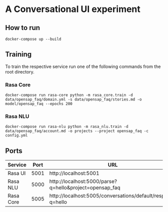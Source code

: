 # A Conversational UI experiment


## How to run

```
docker-compose up --build
```


## Training

To train the respective service run one of the following commands from the root directory.

### Rasa Core

```
docker-compose run rasa-core python -m rasa_core.train -d data/opensap_faq/domain.yml -s data/opensap_faq/stories.md -o model/opensap_faq --epochs 200
```

### Rasa NLU
 
```
docker-compose run rasa-nlu python -m rasa_nlu.train -d data/opensap_faq/account.md -o projects --project opensap_faq -c config.yml
```


## Ports

Service | Port | URL
---|---|---
Rasa UI | 5001 | http://localhost:5001
Rasa NLU | 5000 | http://localhost:5000/parse?q=hello&project=opensap_faq
Rasa Core | 5005 | http://localhost:5005/conversations/default/respond?q=hello
